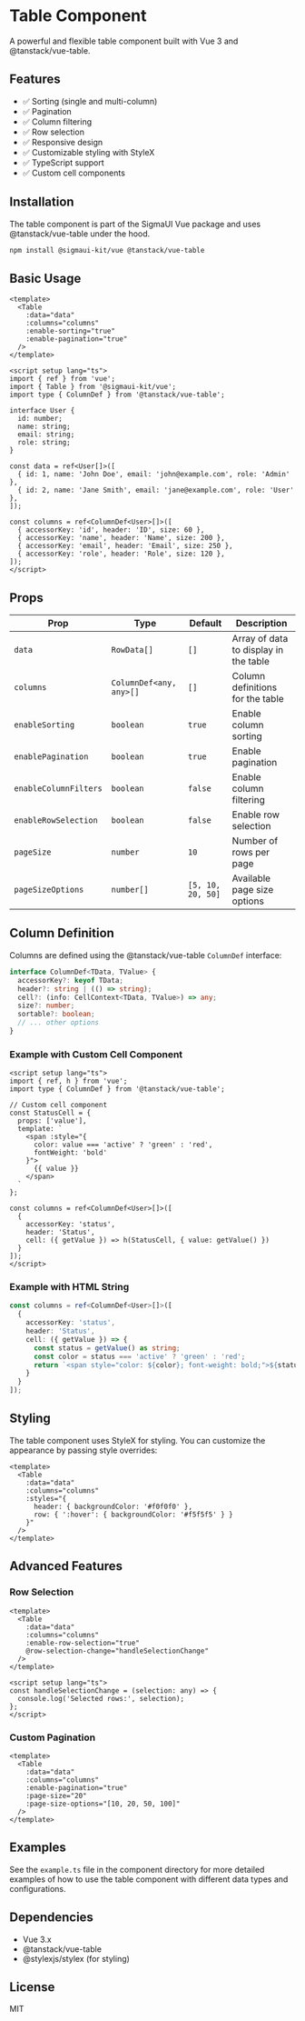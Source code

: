 # Table Component

A powerful and flexible table component built with Vue 3 and @tanstack/vue-table.

## Features

- ✅ Sorting (single and multi-column)
- ✅ Pagination
- ✅ Column filtering
- ✅ Row selection
- ✅ Responsive design
- ✅ Customizable styling with StyleX
- ✅ TypeScript support
- ✅ Custom cell components

## Installation

The table component is part of the SigmaUI Vue package and uses @tanstack/vue-table under the hood.

```bash
npm install @sigmaui-kit/vue @tanstack/vue-table
```

## Basic Usage

```vue
<template>
  <Table 
    :data="data" 
    :columns="columns"
    :enable-sorting="true"
    :enable-pagination="true"
  />
</template>

<script setup lang="ts">
import { ref } from 'vue';
import { Table } from '@sigmaui-kit/vue';
import type { ColumnDef } from '@tanstack/vue-table';

interface User {
  id: number;
  name: string;
  email: string;
  role: string;
}

const data = ref<User[]>([
  { id: 1, name: 'John Doe', email: 'john@example.com', role: 'Admin' },
  { id: 2, name: 'Jane Smith', email: 'jane@example.com', role: 'User' },
]);

const columns = ref<ColumnDef<User>[]>([
  { accessorKey: 'id', header: 'ID', size: 60 },
  { accessorKey: 'name', header: 'Name', size: 200 },
  { accessorKey: 'email', header: 'Email', size: 250 },
  { accessorKey: 'role', header: 'Role', size: 120 },
]);
</script>
```

## Props

| Prop | Type | Default | Description |
|------|------|---------|-------------|
| `data` | `RowData[]` | `[]` | Array of data to display in the table |
| `columns` | `ColumnDef<any, any>[]` | `[]` | Column definitions for the table |
| `enableSorting` | `boolean` | `true` | Enable column sorting |
| `enablePagination` | `boolean` | `true` | Enable pagination |
| `enableColumnFilters` | `boolean` | `false` | Enable column filtering |
| `enableRowSelection` | `boolean` | `false` | Enable row selection |
| `pageSize` | `number` | `10` | Number of rows per page |
| `pageSizeOptions` | `number[]` | `[5, 10, 20, 50]` | Available page size options |

## Column Definition

Columns are defined using the @tanstack/vue-table `ColumnDef` interface:

```typescript
interface ColumnDef<TData, TValue> {
  accessorKey?: keyof TData;
  header?: string | (() => string);
  cell?: (info: CellContext<TData, TValue>) => any;
  size?: number;
  sortable?: boolean;
  // ... other options
}
```

### Example with Custom Cell Component

```vue
<script setup lang="ts">
import { ref, h } from 'vue';
import type { ColumnDef } from '@tanstack/vue-table';

// Custom cell component
const StatusCell = {
  props: ['value'],
  template: `
    <span :style="{ 
      color: value === 'active' ? 'green' : 'red', 
      fontWeight: 'bold' 
    }">
      {{ value }}
    </span>
  `
};

const columns = ref<ColumnDef<User>[]>([
  {
    accessorKey: 'status',
    header: 'Status',
    cell: ({ getValue }) => h(StatusCell, { value: getValue() })
  }
]);
</script>
```

### Example with HTML String

```typescript
const columns = ref<ColumnDef<User>[]>([
  {
    accessorKey: 'status',
    header: 'Status',
    cell: ({ getValue }) => {
      const status = getValue() as string;
      const color = status === 'active' ? 'green' : 'red';
      return `<span style="color: ${color}; font-weight: bold;">${status}</span>`;
    }
  }
]);
```

## Styling

The table component uses StyleX for styling. You can customize the appearance by passing style overrides:

```vue
<template>
  <Table 
    :data="data" 
    :columns="columns"
    :styles="{
      header: { backgroundColor: '#f0f0f0' },
      row: { ':hover': { backgroundColor: '#f5f5f5' } }
    }"
  />
</template>
```

## Advanced Features

### Row Selection

```vue
<template>
  <Table 
    :data="data" 
    :columns="columns"
    :enable-row-selection="true"
    @row-selection-change="handleSelectionChange"
  />
</template>

<script setup lang="ts">
const handleSelectionChange = (selection: any) => {
  console.log('Selected rows:', selection);
};
</script>
```

### Custom Pagination

```vue
<template>
  <Table 
    :data="data" 
    :columns="columns"
    :enable-pagination="true"
    :page-size="20"
    :page-size-options="[10, 20, 50, 100]"
  />
</template>
```

## Examples

See the `example.ts` file in the component directory for more detailed examples of how to use the table component with different data types and configurations.

## Dependencies

- Vue 3.x
- @tanstack/vue-table
- @stylexjs/stylex (for styling)

## License

MIT 